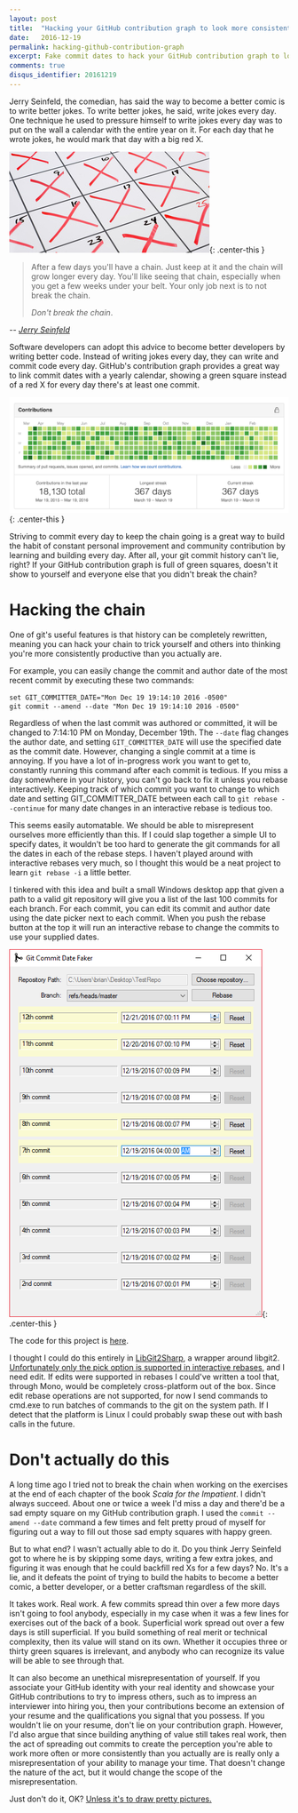 ```yaml
---
layout: post
title:  "Hacking your GitHub contribution graph to look more consistently productive than you actually are"
date:   2016-12-19
permalink: hacking-github-contribution-graph
excerpt: Fake commit dates to hack your GitHub contribution graph to look more consistently productive than you actually are
comments: true
disqus_identifier: 20161219
---
```


Jerry Seinfeld, the comedian, has said the way to become a better comic is to write better jokes. To write better jokes, he said, write jokes every day. One technique he used to pressure himself to write jokes every day was to put on the wall a calendar with the entire year on it. For each day that he wrote jokes, he would mark that day with a big red X.

![calendar with red x on each day](/assets/2016-12-19-hacking-github-contribution-graph/calendar.jpg){: .center-this }

>After a few days you'll have a chain. Just keep at it and the chain will grow longer every day. You'll like seeing that chain, especially when you get a few weeks under your belt. Your only job next is to not break the chain.
>
>*Don't break the chain*.
>
-- <cite>[Jerry Seinfeld](http://lifehacker.com/281626/jerry-seinfelds-productivity-secret)</cite>

Software developers can adopt this advice to become better developers by writing better code. Instead of writing jokes every day, they can write and commit code every day. GitHub's contribution graph provides a great way to link commit dates with a yearly calendar, showing a green square instead of a red X for every day there's at least one commit. 

![GitHub contribution graph with lots of commits](/assets/2016-12-19-hacking-github-contribution-graph/contributions_650.png){: .center-this }

Striving to commit every day to keep the chain going is a great way to build the habit of constant personal improvement and community contribution by learning and building every day. After all, your git commit history can't lie, right? If your GitHub contribution graph is full of green squares, doesn't it show to yourself and everyone else that you didn't break the chain?

# Hacking the chain

One of git's useful features is that history can be completely rewritten, meaning you can hack your chain to trick yourself and others into thinking you're more consistently productive than you actually are.

For example, you can easily change the commit and author date of the most recent commit by executing these two commands:

```
set GIT_COMMITTER_DATE="Mon Dec 19 19:14:10 2016 -0500"
git commit --amend --date "Mon Dec 19 19:14:10 2016 -0500"
```

Regardless of when the last commit was authored or committed, it will be changed to 7:14:10 PM on Monday, December 19th. The `--date` flag changes the author date, and setting `GIT_COMMITTER_DATE` will use the specified date as the commit date. However, changing a single commit at a time is annoying. If you have a lot of in-progress work you want to get to, constantly running this command after each commit is tedious. If you miss a day somewhere in your history, you can't go back to fix it unless you rebase interactively. Keeping track of which commit you want to change to which date and setting GIT_COMMITTER_DATE between each call to `git rebase --continue` for many date changes in an interactive rebase is tedious too.

This seems easily automatable. We should be able to misrepresent ourselves more efficiently than this. If I could slap together a simple UI to specify dates, it wouldn't be too hard to generate the git commands for all the dates in each of the rebase steps. I haven't played around with interactive rebases very much, so I thought this would be a neat project to learn `git rebase -i` a little better. 

I tinkered with this idea and built a small Windows desktop app that given a path to a valid git repository will give you a list of the last 100 commits for each branch. For each commit, you can edit its commit and author date using the date picker next to each commit. When you push the rebase button at the top it will run an interactive rebase to change the commits to use your supplied dates.

![screenshot of windows forms desktop application showing a list of commits with a date picker next to each one](/assets/2016-12-19-hacking-github-contribution-graph/GitCommitDateFaker.png){: .center-this }

The code for this project is [here](https://github.com/bdrupieski/GitCommitDateFaker).

I thought I could do this entirely in [LibGit2Sharp](https://github.com/libgit2/libgit2sharp), a wrapper around libgit2. [Unfortunately only the pick option is supported in interactive rebases](https://github.com/libgit2/libgit2sharp/blob/3f9b415fa1edfc31ce1ec2b4b3d18441c34adfff/LibGit2Sharp/RebaseOperationImpl.cs#L119), and I need edit. If edits were supported in rebases I could've written a tool that, through Mono, would be completely cross-platform out of the box. Since edit rebase operations are not supported, for now I send commands to cmd.exe to run batches of commands to the git on the system path. If I detect that the platform is Linux I could probably swap these out with bash calls in the future.

# Don't actually do this

A long time ago I tried not to break the chain when working on the exercises at the end of each chapter of the book _Scala for the Impatient_. I didn't always succeed. About one or twice a week I'd miss a day and there'd be a sad empty square on my GitHub contribution graph. I used the `commit --amend --date` command a few times and felt pretty proud of myself for figuring out a way to fill out those sad empty squares with happy green.

But to what end? I wasn't actually able to do it. Do you think Jerry Seinfeld got to where he is by skipping some days, writing a few extra jokes, and figuring it was enough that he could backfill red Xs for a few days? No. It's a lie, and it defeats the point of trying to build the habits to become a better comic, a better developer, or a better craftsman regardless of the skill.

It takes work. Real work. A few commits spread thin over a few more days isn't going to fool anybody, especially in my case when it was a few lines for exercises out of the back of a book. Superficial work spread out over a few days is still superficial. If you build something of real merit or technical complexity, then its value will stand on its own. Whether it occupies three or thirty green squares is irrelevant, and anybody who can recognize its value will be able to see through that.

It can also become an unethical misrepresentation of yourself. If you associate your GitHub identity with your real identity and showcase your GitHub contributions to try to impress others, such as to impress an interviewer into hiring you, then your contributions become an extension of your resume and the qualifications you signal that you possess. If you wouldn't lie on your resume, don't lie on your contribution graph. However, I'd also argue that since building anything of value still takes real work, then the act of spreading out commits to create the perception you're able to work more often or more consistently than you actually are is really only a misrepresentation of your ability to manage your time. That doesn't change the nature of the act, but it would change the scope of the misrepresentation.

Just don't do it, OK? [Unless it's to draw pretty pictures.](https://github.com/bdrupieski/GitHubProfileDefacer)